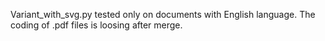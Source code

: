 Variant_with_svg.py tested only on documents with English language.
The coding of .pdf files is loosing after merge.
